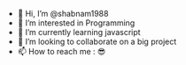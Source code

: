 - 👋 Hi, I’m @shabnam1988
- 👀 I’m interested in Programming 
- 🌱 I’m currently learning javascript
- 💞️ I’m looking to collaborate on a big project
- 📫 How to reach me : 😎

<!---
shabnam1988/shabnam1988 is a ✨ special ✨ repository because its `README.md` (this file) appears on your GitHub profile.
You can click the Preview link to take a look at your changes.
--->
